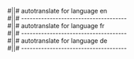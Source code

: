 #||# autotranslate for language en  
#||# -------------------------------------  
#||# autotranslate for language fr  
#||# -------------------------------------  
#||# autotranslate for language de  
#||# -------------------------------------  
